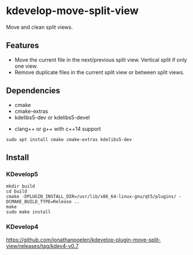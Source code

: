 # kdevelop-move-split-view

Move and clean split views.

## Features

- Move the current file in the next/previous split view. Vertical split if only one view.
- Remove duplicate files in the current split view or between split views.

## Dependencies

- cmake
- cmake-extras
- kdelibs5-dev or kdelibs5-devel
<!-- - kdevplatform-dev -->
- clang++ or g++ with c++14 support

```
sudo apt install cmake cmake-extras kdelibs5-dev
```

## Install

### KDevelop5

```
mkdir build
cd build
cmake -DPLUGIN_INSTALL_DIR=/usr/lib/x86_64-linux-gnu/qt5/plugins/ -DCMAKE_BUILD_TYPE=Release ..
make
sudo make install
```

### KDevelop4

https://github.com/jonathanpoelen/kdevelop-plugin-move-split-view/releases/tag/kdev4-v0.7
